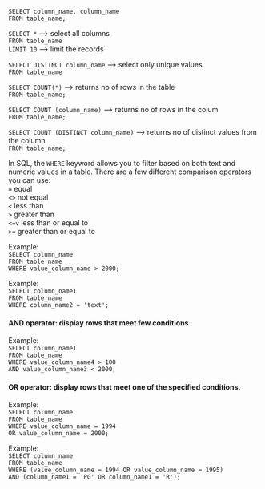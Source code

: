 

```SELECT column_name, column_name``` <br>
```FROM table_name;```

```SELECT *``` --> select all columns<br>
```FROM table_name``` <br>
```LIMIT 10``` --> limit the records

```SELECT DISTINCT column_name``` --> select only unique values<br>
```FROM table_name```

```SELECT COUNT(*)``` --> returns no of rows in the table <br>
```FROM table_name;```

```SELECT COUNT (column_name)``` --> returns no of rows in the colum <br>
```FROM table_name;```

```SELECT COUNT (DISTINCT column_name)``` --> returns no of distinct values from the column <br>
```FROM table_name;```

In SQL, the ```WHERE``` keyword allows you to filter based on both text and numeric values in a table. There are a few different comparison operators you can use: <br>
```=``` equal <br>
```<>``` not equal <br>
```<``` less than <br>
```>``` greater than <br>
```<=v``` less than or equal to <br>
```>=``` greater than or equal to <br>

Example: <br>
```SELECT column_name``` <br>
```FROM table_name``` <br>
```WHERE value_column_name > 2000;```

Example: <br>
```SELECT column_name1``` <br>
```FROM table_name``` <br>
```WHERE column_name2 = 'text';``` <br>

#### AND operator: display rows that meet few conditions <br>

Example: <br>
```SELECT column_name1``` <br>
```FROM table_name ```<br>
```WHERE value_column_name4 > 100``` <br>
```AND value_column_name3 < 2000;``` <br>

#### OR operator: display rows that meet one of the specified conditions. <br>

Example: <br>
```SELECT column_name``` <br>
```FROM table_name``` <br>
```WHERE value_column_name = 1994``` <br>
```OR value_column_name = 2000;``` <br>

Example: <br>
```SELECT column_name``` <br>
```FROM table_name``` <br>
```WHERE (value_column_name = 1994 OR value_column_name = 1995)``` <br>
```AND (column_name1 = 'PG' OR column_name1 = 'R'); ```<br>
